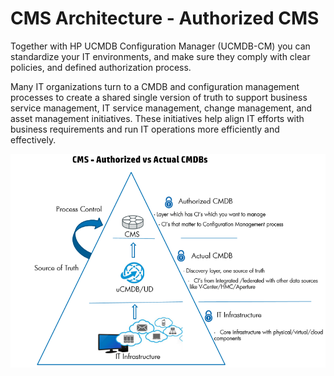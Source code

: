 # CMS Architecture - Authorized CMS

Together with HP UCMDB Configuration Manager (UCMDB-CM) you can standardize your IT environments, and make sure they comply with clear policies, and defined authorization process.

Many IT organizations turn to a CMDB and configuration management processes to create a shared single version of truth to support business service management, IT service management, change management, and asset management initiatives. These initiatives help align IT efforts with business requirements and run IT operations more efficiently and effectively.

![](../images/cms_architecture/auth.png)

